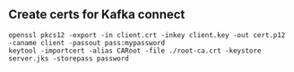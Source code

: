 ## Create certs for Kafka connect

```shell
openssl pkcs12 -export -in client.crt -inkey client.key -out cert.p12 -caname client -passout pass:mypassword
keytool -importcert -alias CARoot -file ./root-ca.crt -keystore server.jks -storepass password
```

